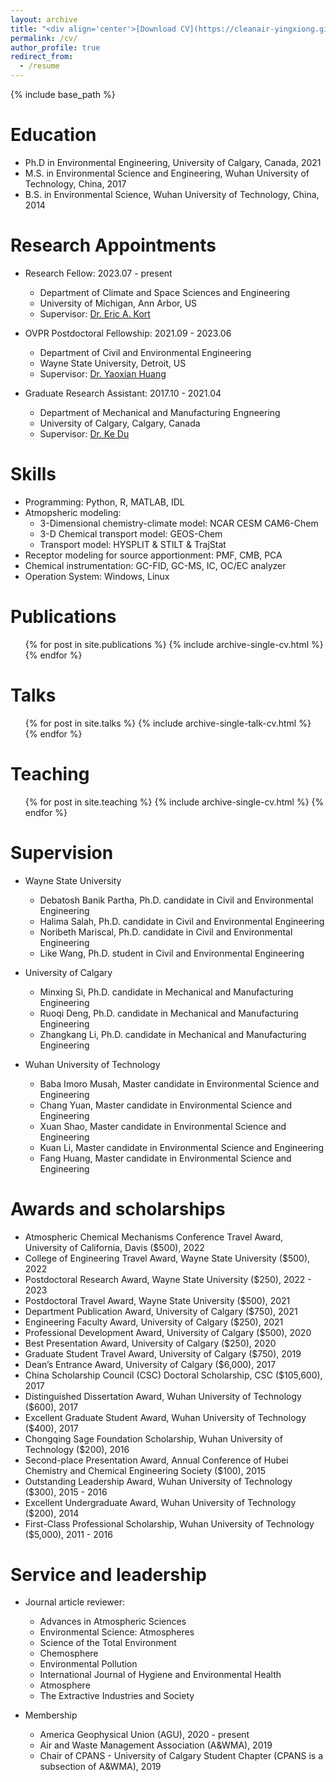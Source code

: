 ```yaml
---
layout: archive
title: "<div align='center'>[Download CV](https://cleanair-yingxiong.github.io/files/Ying Xiong_CV_Aug 2023.pdf)</div>"
permalink: /cv/
author_profile: true
redirect_from:
  - /resume
---
```


{% include base_path %}

Education
======
* Ph.D in Environmental Engineering, University of Calgary, Canada, 2021
* M.S. in Environmental Science and Engineering, Wuhan University of Technology, China, 2017
* B.S. in Environmental Science, Wuhan University of Technology, China, 2014

Research Appointments
======
* Research Fellow: 2023.07 - present
  * Department of Climate and Space Sciences and Engineering
  * University of Michigan, Ann Arbor, US
  * Supervisor: [Dr. Eric A. Kort](https://kort.engin.umich.edu)
    
* OVPR Postdoctoral Fellowship: 2021.09 - 2023.06
  * Department of Civil and Environmental Engineering
  * Wayne State University, Detroit, US
  * Supervisor: [Dr. Yaoxian Huang](https://www.huanglabwayne.com)

* Graduate Research Assistant: 2017.10 - 2021.04 
  * Department of Mechanical and Manufacturing Engneering
  * University of Calgary, Calgary, Canada
  * Supervisor: [Dr. Ke Du](https://live-ucalgary.ucalgary.ca/urban-air-pollution/research)
  
Skills
======
* Programming: Python, R, MATLAB, IDL
* Atmopsheric modeling:
  * 3-Dimensional chemistry-climate model: NCAR CESM CAM6-Chem
  * 3-D Chemical transport model: GEOS-Chem
  * Transport model: HYSPLIT & STILT & TrajStat
* Receptor modeling for source apportionment: PMF, CMB, PCA
* Chemical instrumentation: GC-FID, GC-MS, IC, OC/EC analyzer
* Operation System: Windows, Linux 

Publications
======
  <ul>{% for post in site.publications %}
    {% include archive-single-cv.html %}
  {% endfor %}</ul>
  
Talks
======
  <ul>{% for post in site.talks %}
    {% include archive-single-talk-cv.html %}
  {% endfor %}</ul>
  
Teaching
======
  <ul>{% for post in site.teaching %}
    {% include archive-single-cv.html %}
  {% endfor %}</ul>
  
Supervision
======
* Wayne State University
  *	Debatosh Banik Partha, Ph.D. candidate in Civil and Environmental Engineering 
  *	Halima Salah, Ph.D. candidate in Civil and Environmental Engineering 
  *	Noribeth Mariscal, Ph.D. candidate in Civil and Environmental Engineering
  *	Like Wang, Ph.D. student in Civil and Environmental Engineering
    
* University of Calgary
  *	Minxing Si, Ph.D. candidate in Mechanical and Manufacturing Engineering
  *	Ruoqi Deng, Ph.D. candidate in Mechanical and Manufacturing Engineering
  *	Zhangkang Li, Ph.D. candidate in Mechanical and Manufacturing Engineering
    
* Wuhan University of Technology
  *	Baba Imoro Musah, Master candidate in Environmental Science and Engineering
  *	Chang Yuan, Master candidate in Environmental Science and Engineering
  *	Xuan Shao, Master candidate in Environmental Science and Engineering
  *	Kuan Li, Master candidate in Environmental Science and Engineering
  *	Fang Huang, Master candidate in Environmental Science and Engineering
    
Awards and scholarships
======
 * Atmospheric Chemical Mechanisms Conference Travel Award, University of California, Davis ($500),	2022
 * College of Engineering Travel Award, Wayne State University ($500),	2022
 * Postdoctoral Research Award, Wayne State University ($250),	2022 - 2023
 * Postdoctoral Travel Award, Wayne State University ($500),	2021
 * Department Publication Award, University of Calgary ($750),	2021
 * Engineering Faculty Award, University of Calgary ($250),	2021
 * Professional Development Award, University of Calgary ($500),	2020
 * Best Presentation Award, University of Calgary ($250),	2020
 * Graduate Student Travel Award, University of Calgary ($750),	2019
 * Dean’s Entrance Award, University of Calgary ($6,000),	 2017
 * China Scholarship Council (CSC) Doctoral Scholarship, CSC ($105,600), 2017
 * Distinguished Dissertation Award, Wuhan University of Technology ($600),	2017
 * Excellent Graduate Student Award, Wuhan University of Technology ($400),	2017
 * Chongqing Sage Foundation Scholarship, Wuhan University of Technology ($200),	2016
 * Second-place Presentation Award, Annual Conference of Hubei Chemistry and Chemical Engineering Society ($100),	2015
 * Outstanding Leadership Award, Wuhan University of Technology ($300),	2015 - 2016
 * Excellent Undergraduate Award, Wuhan University of Technology ($200),	2014
 * First-Class Professional Scholarship, Wuhan University of Technology ($5,000),	2011 - 2016

Service and leadership
======
* Journal article reviewer:
  *	Advances in Atmospheric Sciences
  *	Environmental Science: Atmospheres
  *	Science of the Total Environment 
  *	Chemosphere
  *	Environmental Pollution 
  *	International Journal of Hygiene and Environmental Health
  *	Atmosphere
  *	The Extractive Industries and Society

* Membership 
  *	America Geophysical Union (AGU), 2020 - present
  *	Air and Waste Management Association (A&WMA), 2019 
  *	Chair of CPANS - University of Calgary Student Chapter (CPANS is a subsection of A&WMA),	2019
